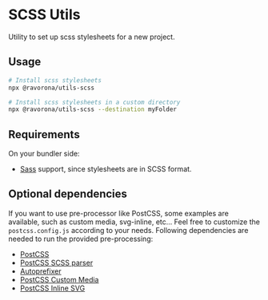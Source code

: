 # SCSS Utils

Utility to set up scss stylesheets for a new project.

## Usage

```bash
# Install scss stylesheets
npx @ravorona/utils-scss

# Install scss stylesheets in a custom directory
npx @ravorona/utils-scss --destination myFolder
```

## Requirements

On your bundler side:

- [Sass](https://sass-lang.com/install/) support, since stylesheets are in SCSS format.

## Optional dependencies

If you want to use pre-processor like PostCSS, some examples are available, such as custom media, svg-inline, etc... Feel free to customize the `postcss.config.js` according to your needs.
Following dependencies are needed to run the provided pre-processing:

- [PostCSS](https://postcss.org)
- [PostCSS SCSS parser](https://github.com/postcss/postcss-scss)
- [Autoprefixer](https://github.com/postcss/autoprefixer)
- [PostCSS Custom Media](https://github.com/csstools/postcss-plugins/tree/main/plugins/postcss-custom-media)
- [PostCSS Inline SVG](https://github.com/TrySound/postcss-inline-svg)

